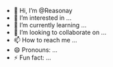 - 👋 Hi, I’m @Reasonay
- 👀 I’m interested in ...
- 🌱 I’m currently learning ...
- 💞️ I’m looking to collaborate on ...
- 📫 How to reach me ...
- 😄 Pronouns: ...
- ⚡ Fun fact: ...

<!---
Reasonay/Reasonay is a ✨ special ✨ repository because its `README.md` (this file) appears on your GitHub profile.
You can click the Preview link to take a look at your changes.
--->
